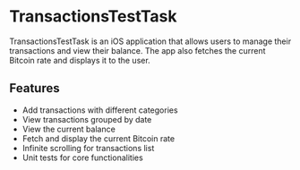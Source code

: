 # TransactionsTestTask

TransactionsTestTask is an iOS application that allows users to manage their transactions and view their balance. The app also fetches the current Bitcoin rate and displays it to the user.

## Features

- Add transactions with different categories
- View transactions grouped by date
- View the current balance
- Fetch and display the current Bitcoin rate
- Infinite scrolling for transactions list
- Unit tests for core functionalities

   
